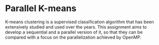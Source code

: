 # Parallel K-means

K-means clustering is a supervised classification algorithm that has been extensively studied and used over the years. 
This assignment aims to develop a sequential and a parallel version of it, so that they can be compared with a focus on the parallelization achieved by OpenMP. 

